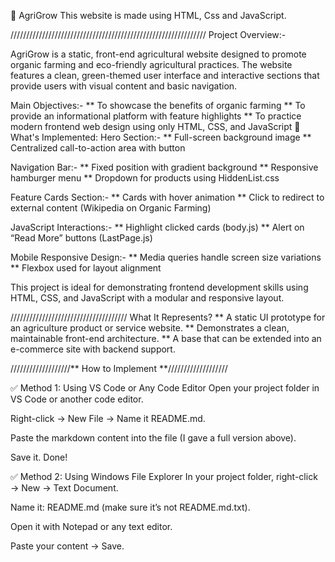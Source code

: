 🌿 AgriGrow
This website is made using HTML, Css and JavaScript.

//////////////////////////////////////////////////////////////
Project Overview:- 

AgriGrow is a static, front-end agricultural website designed to promote organic farming and eco-friendly agricultural practices. The website features a clean, green-themed user interface and interactive sections that provide users with visual content and basic navigation.

Main Objectives:-
** To showcase the benefits of organic farming
** To provide an informational platform with feature highlights
** To practice modern frontend web design using only HTML, CSS, and JavaScript
🧩 What's Implemented:
Hero Section:- 
** Full-screen background image
** Centralized call-to-action area with button

Navigation Bar:- 
** Fixed position with gradient background
** Responsive hamburger menu
** Dropdown for products using HiddenList.css

Feature Cards Section:-
** Cards with hover animation
** Click to redirect to external content (Wikipedia on Organic Farming)

JavaScript Interactions:- 
** Highlight clicked cards (body.js)
** Alert on “Read More” buttons (LastPage.js)

Mobile Responsive Design:-
** Media queries handle screen size variations
** Flexbox used for layout alignment

This project is ideal for demonstrating frontend development skills using HTML, CSS, and JavaScript with a modular and responsive layout.

/////////////////////////////////////
What It Represents? 
** A static UI prototype for an agriculture product or service website.
** Demonstrates a clean, maintainable front-end architecture.
** A base that can be extended into an e-commerce site with backend support.

///////////////////** How to Implement **/////////////////// 

✅ Method 1: Using VS Code or Any Code Editor
Open your project folder in VS Code or another code editor.

Right-click → New File → Name it README.md.

Paste the markdown content into the file (I gave a full version above).

Save it. Done!

✅ Method 2: Using Windows File Explorer
In your project folder, right-click → New → Text Document.

Name it: README.md (make sure it’s not README.md.txt).

Open it with Notepad or any text editor.

Paste your content → Save.
